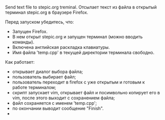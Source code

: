 Send text file to stepic.org treminal.
Отсылает текст из файла в открытый терминал stepic.org в браузере Firefox.

Перед запуском убедитесь, что:
- Запущен Firefox.
- В нем открыт stepic.org и запущен терминал (можно вводить команды).
- Включена английская раскладка клавиатуры.
- Имя файла 'temp.cpp' в текущей директории терминала свободно.

Как работает:
- открывает диалог выбора файла;
- пользователь выбирает файл;
- пользователь переходит в firefox c уже открытым и готовым к работе терминалом;
- скрипт запускает vim, открывает файл и посимвольно копирует его в vim, после этого выходит с сохранением файла;
- файл сохраняется с именем 'temp.cpp';
- по окончании выводит сообщение "Finish".
- 
